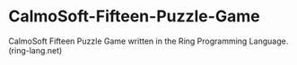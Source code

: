 # CalmoSoft-Fifteen-Puzzle-Game
CalmoSoft Fifteen Puzzle Game written in the Ring Programming Language. (ring-lang.net)
